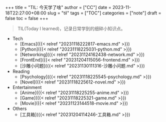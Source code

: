 +++
title = "TIL: 今天学了啥"
author = ["CC"]
date = 2023-11-18T22:27:00+08:00
slug = "til"
tags = ["TOC"]
categories = ["note"]
draft = false
toc = false
+++

> TIL(Today I learned)，记录日常学到的细碎小知识点。

-   Tech
    -   [Emacs]({{< relref "20231118222817-emacs.md" >}})
    -   [Python]({{< relref "20231118225031-python.md" >}})
    -   [Networking]({{< relref "20231124162438-network.md" >}})
    -   [FrontEnd]({{< relref "20231204115056-frontend.md" >}})
    -   [沙雕小问题]({{< relref "20231130111316-沙雕小问题.md" >}})
-   Reading
    -   [Psychology]({{< relref "20231118225545-psychology.md" >}})
    -   [Novel]({{< relref "20231118225612-novel.md" >}})
-   Entertainment
    -   [Anime]({{< relref "20231118225255-anime.md" >}})
    -   [Game]({{< relref "20231118225321-game.md" >}})
    -   [Movie]({{< relref "20231123144518-movie.md" >}})
-   Others
    -   [工具箱]({{< relref "20231204114246-工具箱.md" >}})
